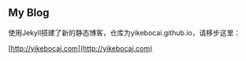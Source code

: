 ## My Blog

使用Jekyll搭建了新的静态博客，仓库为yikebocai.github.io，请移步这里：

[http://yikebocai.com](http://yikebocai.com) 

